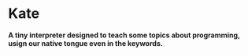 # Kate

**A tiny interpreter designed to teach some topics about programming, usign our native tongue even in the keywords.**



